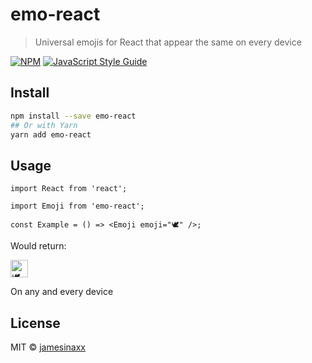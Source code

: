 # emo-react

> Universal emojis for React that appear the same on every device

[![NPM](https://img.shields.io/npm/v/emo-react.svg)](https://www.npmjs.com/package/emo-react) [![JavaScript Style Guide](https://img.shields.io/badge/code_style-standard-brightgreen.svg)](https://standardjs.com)

## Install

```bash
npm install --save emo-react
## Or with Yarn
yarn add emo-react
```

## Usage

```tsx
import React from 'react';

import Emoji from 'emo-react';

const Example = () => <Emoji emoji="🕊️" />;
```

Would return:

<img src="https://twemoji.maxcdn.com/v/latest/svg/1f54a.svg" alt="🕊️" style="width: 2em; height: 2em;">

On any and every device

## License

MIT © [jamesinaxx](https://github.com/jamesinaxx)
